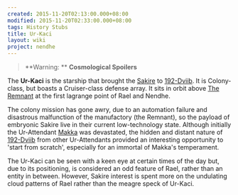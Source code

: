 ```yaml
---
created: 2015-11-20T02:13:00.000+08:00
modified: 2015-11-20T02:33:00.000+08:00
tags: History Stubs
title: Ur-Kaci
layout: wiki
project: nendhe
---
```


>
>**Warning: ** __Cosmological Spoilers__
>
The **Ur-Kaci** is the starship that brought the [Sakire](/content/kyahida_wiki/wiki/Sakire) to [192-Dviib](/content/kyahida_wiki/wiki/192-Dviib). It is Colony-class, but boasts a Cruiser-class defense array. It sits in orbit above [The Remnant](/content/kyahida_wiki/wiki/The_Remnant) at the first lagrange point of Rael and Nendhe.

The colony mission has gone awry, due to an automation failure and disastrous malfunction of the manufactory (the Remnant), so the payload of embryonic Sakire live in their current low-technology state. Although initially the Ur-Attendant [Makka](/content/kyahida_wiki/wiki/Makka) was devastated, the hidden and distant nature of [192-Dviib](/content/kyahida_wiki/wiki/192-Dviib) from other Ur-Attendants provided an interesting opportunity to 'start from scratch', especially for an immortal of Makka's temperament.

The Ur-Kaci can be seen with a keen eye at certain times of the day but, due to its positioning, is considered an odd feature of Rael, rather than an entity in between. However, Sakire interest is spent more on the undulating cloud patterns of Rael rather than the meagre speck of Ur-Kaci.
